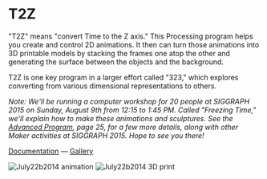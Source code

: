 T2Z
========

"T2Z" means "convert Time to the Z axis." This Processing program helps you create and control 2D animations. It then can turn those animations into 3D printable models by stacking the frames one atop the other and generating the surface between the objects and the background.

T2Z is one key program in a larger effort called "323," which explores converting from various dimensional representations to others.

*Note: We'll be running a computer workshop for 20 people at SIGGRAPH 2015 on Sunday, August 9th from 12:15 to 1:45 PM. Called "Freezing Time," we'll explain how to make these animations and sculptures. See the [Advanced Program](http://s2015.siggraph.org/sites/default/files/s15_Final%20Advance%20Program.pdf), page 25, for a few more details, along with other Maker activities at SIGGRAPH 2015. Hope to see you there!*

[Documentation](http://erich.realtimerendering.com/323/docs/ProjectT2Z.html) — [Gallery](http://bit.ly/323spot)

![July22b2014 animation](http://erich.realtimerendering.com/323/media/July22b2014.gif) ![July22b2014 3D print](http://erich.realtimerendering.com/323/media/July22b2014_3D_print.gif)
